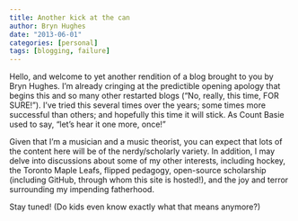 ```yaml
---
title: Another kick at the can
author: Bryn Hughes
date: "2013-06-01"
categories: [personal]
tags: [blogging, failure]
---
```


Hello, and welcome to yet another rendition of a blog brought to you by Bryn Hughes. I’m already cringing at the predictible opening apology that begins this and so many other restarted blogs (“No, really, this time, FOR SURE!”). I’ve tried this several times over the years; some times more successful than others; and hopefully this time it will stick. As Count Basie used to say, “let’s hear it one more, once!”

Given that I’m a musician and a music theorist, you can expect that lots of the content here will be of the nerdy/scholarly variety. In addition, I may delve into discussions about some of my other interests, including hockey, the Toronto Maple Leafs, flipped pedagogy, open-source scholarship (including GitHub, through whom this site is hosted!), and the joy and terror surrounding my impending fatherhood.

Stay tuned! (Do kids even know exactly what that means anymore?)
